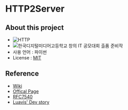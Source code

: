 # HTTP2Server
## About this project
* ![HTTP](http://httpwg.org/asset/http.svg)
* ![한국디지털미디어고등학교](http://dimigo.hs.kr/layouts/dimigo_v2/images/static.logo.png) 창의 IT 공모대회 출품 준비작
* 사용 언어 : 파이썬
* License : [MIT](LICENSE)


## Reference
* [Wiki](https://en.wikipedia.org/wiki/HTTP/2)
* [Offical Page](https://http2.github.io/)
* [RFC7540](https://tools.ietf.org/html/rfc7540)
* [Luavis' Dev story](https://b.luavis.kr/http2/)

